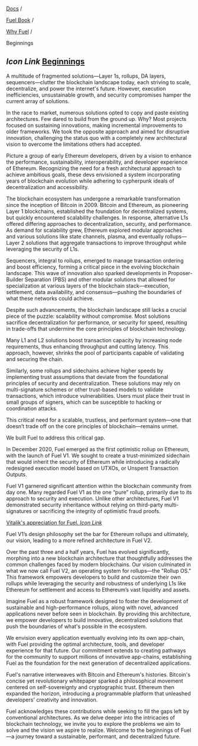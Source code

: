 [Docs](https://docs.fuel.network/) /

[Fuel Book](https://docs.fuel.network/docs/fuel-book/) /

[Why Fuel](https://docs.fuel.network/docs/fuel-book/why-fuel/) /

Beginnings

## _Icon Link_ [Beginnings](https://docs.fuel.network/docs/fuel-book/why-fuel/beginnings/\#beginnings)

A multitude of fragmented solutions—Layer 1s, rollups, DA layers, sequencers—clutter the blockchain landscape today, each striving to scale, decentralize, and power the internet's future. However, execution inefficiencies, unsustainable growth, and security compromises hamper the current array of solutions.

In the race to market, numerous solutions opted to copy and paste existing architectures. Few dared to build from the ground up. Why? Most projects focused on sustaining innovations, making incremental improvements to older frameworks. We took the opposite approach and aimed for disruptive innovation, challenging the status quo with a completely new architectural vision to overcome the limitations others had accepted.

Picture a group of early Ethereum developers, driven by a vision to enhance the performance, sustainability, interoperability, and developer experience of Ethereum. Recognizing the need for a fresh architectural approach to achieve ambitious goals, these devs envisioned a system incorporating years of blockchain evolution while adhering to cypherpunk ideals of decentralization and accessibility.

The blockchain ecosystem has undergone a remarkable transformation since the inception of Bitcoin in 2009. Bitcoin and Ethereum, as pioneering Layer 1 blockchains, established the foundation for decentralized systems, but quickly encountered scalability challenges. In response, alternative L1s offered differing approaches to decentralization, security, and performance. As demand for scalability grew, Ethereum explored modular approaches and various solutions like state channels, plasma, and eventually rollups—Layer 2 solutions that aggregate transactions to improve throughput while leveraging the security of L1s.

Sequencers, integral to rollups, emerged to manage transaction ordering and boost efficiency, forming a critical piece in the evolving blockchain landscape. This wave of innovation also sparked developments in Proposer-Builder Separation (PBS) and other modular solutions that allowed for specialization at various layers of the blockchain stack—execution, settlement, data availability, and consensus—pushing the boundaries of what these networks could achieve.

Despite such advancements, the blockchain landscape still lacks a crucial piece of the puzzle: scalability without compromise. Most solutions sacrifice decentralization for performance, or security for speed, resulting in trade-offs that undermine the core principles of blockchain technology.

Many L1 and L2 solutions boost transaction capacity by increasing node requirements, thus enhancing throughput and cutting latency. This approach, however, shrinks the pool of participants capable of validating and securing the chain.

Similarly, some rollups and sidechains achieve higher speeds by implementing trust assumptions that deviate from the foundational principles of security and decentralization. These solutions may rely on multi-signature schemes or other trust-based models to validate transactions, which introduce vulnerabilities. Users must place their trust in small groups of signers, which can be susceptible to hacking or coordination attacks.

This critical need for a scalable, trustless, and performant system—one that doesn’t trade off on the core principles of blockchain—remains unmet.

We built Fuel to address this critical gap.

In December 2020, Fuel emerged as the first optimistic rollup on Ethereum, with the launch of Fuel V1. We sought to create a trust-minimized sidechain that would inherit the security of Ethereum while introducing a radically redesigned execution model based on UTXOs, or Unspent Transaction Outputs.

Fuel V1 garnered significant attention within the blockchain community from day one. Many regarded Fuel V1 as the one “pure” rollup, primarily due to its approach to security and execution. Unlike other architectures, Fuel V1 demonstrated security inheritance without relying on third-party multi-signatures or sacrificing the integrity of optimistic fraud proofs.

[Vitalik's appreciation for Fuel. _Icon Link_](https://x.com/vitalikbuterin/status/1838862177824051712?s=46&t=fyJoiPJn7gE_VIRS05WBaQ)

Fuel V1’s design philosophy set the bar for Ethereum rollups and ultimately, our vision, leading to a more refined architecture in Fuel V2.

Over the past three and a half years, Fuel has evolved significantly, morphing into a new blockchain architecture that thoughtfully addresses the common challenges faced by modern blockchains. Our vision culminated in what we now call Fuel V2, an operating system for rollups—the "Rollup OS." This framework empowers developers to build and customize their own rollups while leveraging the security and robustness of underlying L1s like Ethereum for settlement and access to Ethereum’s vast liquidity and assets.

Imagine Fuel as a robust framework designed to foster the development of sustainable and high-performance rollups, along with novel, advanced applications never before seen in blockchain. By providing this architecture, we empower developers to build innovative, decentralized solutions that push the boundaries of what's possible in the ecosystem.

We envision every application eventually evolving into its own app-chain, with Fuel providing the optimal architecture, tools, and developer experience for that future. Our commitment extends to creating pathways for the community to support millions of innovative app-chains, establishing Fuel as the foundation for the next generation of decentralized applications.

Fuel's narrative interweaves with Bitcoin and Ethereum's histories. Bitcoin's concise yet revolutionary whitepaper sparked a philosophical movement centered on self-sovereignty and cryptographic trust. Ethereum then expanded the horizon, introducing a programmable platform that unleashed developers' creativity and innovation.

Fuel acknowledges these contributions while seeking to fill the gaps left by conventional architectures. As we delve deeper into the intricacies of blockchain technology, we invite you to explore the problems we aim to solve and the vision we aspire to realize. Welcome to the beginnings of Fuel—a journey toward a sustainable, performant, and decentralized future.